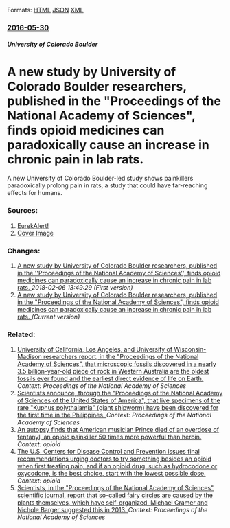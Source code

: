
Formats: [HTML](/news/2016/05/30/a-new-study-by-university-of-colorado-boulder-researchers-published-in-the-proceedings-of-the-national-academy-of-sciences-finds-opioid.html)  [JSON](/news/2016/05/30/a-new-study-by-university-of-colorado-boulder-researchers-published-in-the-proceedings-of-the-national-academy-of-sciences-finds-opioid.json)  [XML](/news/2016/05/30/a-new-study-by-university-of-colorado-boulder-researchers-published-in-the-proceedings-of-the-national-academy-of-sciences-finds-opioid.xml)  

### [2016-05-30](/news/2016/05/30/index.md)

##### University of Colorado Boulder
# A new study by University of Colorado Boulder researchers, published in the "Proceedings of the National Academy of Sciences", finds opioid medicines can paradoxically cause an increase in chronic pain in lab rats. 

A new University of Colorado Boulder-led study shows painkillers paradoxically prolong pain in rats, a study that could have far-reaching effects for humans.


### Sources:

1. [EurekAlert!](http://www.eurekalert.org/pub_releases/2016-05/uoca-npp052416.php)
1. [Cover Image](https://www.eurekalert.org/multimedia/pub/web/116275_web.jpg)

### Changes:

1. [A new study by University of Colorado Boulder researchers, published in the ''Proceedings of the National Academy of Sciences'', finds opioid medicines can paradoxically cause an increase in chronic pain in lab rats. ](/news/2016/05/30/a-new-study-by-university-of-colorado-boulder-researchers-published-in-the-proceedings-of-the-national-academy-of-sciences-finds-opioi.md) _2018-02-06 13:49:29 (First version)_
1. [A new study by University of Colorado Boulder researchers, published in the "Proceedings of the National Academy of Sciences", finds opioid medicines can paradoxically cause an increase in chronic pain in lab rats. ](/news/2016/05/30/a-new-study-by-university-of-colorado-boulder-researchers-published-in-the-proceedings-of-the-national-academy-of-sciences-finds-opioid.md) _(Current version)_

### Related:

1. [University of California, Los Angeles, and University of Wisconsin-Madison researchers report, in the "Proceedings of the National Academy of Sciences", that microscopic fossils discovered in a nearly 3.5 billion-year-old piece of rock in Western Australia are the oldest fossils ever found and the earliest direct evidence of life on Earth. ](/news/2017/12/18/university-of-california-los-angeles-and-university-of-wisconsinamadison-researchers-report-in-the-proceedings-of-the-national-academy.md) _Context: Proceedings of the National Academy of Sciences_
2. [Scientists announce, through the "Proceedings of the National Academy of Sciences of the United States of America", that live specimens of the rare "Kuphus polythalamia" (giant shipworm) have been discovered for the first time in the Philippines. ](/news/2017/04/18/scientists-announce-through-the-proceedings-of-the-national-academy-of-sciences-of-the-united-states-of-america-that-live-specimens-of-t.md) _Context: Proceedings of the National Academy of Sciences_
3. [An autopsy finds that American musician Prince died of an overdose of fentanyl, an opioid painkiller 50 times more powerful than heroin. ](/news/2016/06/2/an-autopsy-finds-that-american-musician-prince-died-of-an-overdose-of-fentanyl-an-opioid-painkiller-50-times-more-powerful-than-heroin.md) _Context: opioid_
4. [The U.S. Centers for Disease Control and Prevention issues final recommendations urging doctors to try something besides an opioid when first treating pain, and if an opioid drug, such as hydrocodone or oxycodone, is the best choice, start with the lowest possible dose. ](/news/2016/03/15/the-u-s-centers-for-disease-control-and-prevention-issues-final-recommendations-urging-doctors-to-try-something-besides-an-opioid-when-firs.md) _Context: opioid_
5. [Scientists, in the "Proceedings of the National Academy of Sciences" scientific journal, report that so-called fairy circles are caused by the plants themselves, which have self-organized. Michael Cramer and Nichole Barger suggested this in 2013. ](/news/2016/03/15/scientists-in-the-proceedings-of-the-national-academy-of-sciences-scientific-journal-report-that-so-called-fairy-circles-are-caused-by-t.md) _Context: Proceedings of the National Academy of Sciences_
